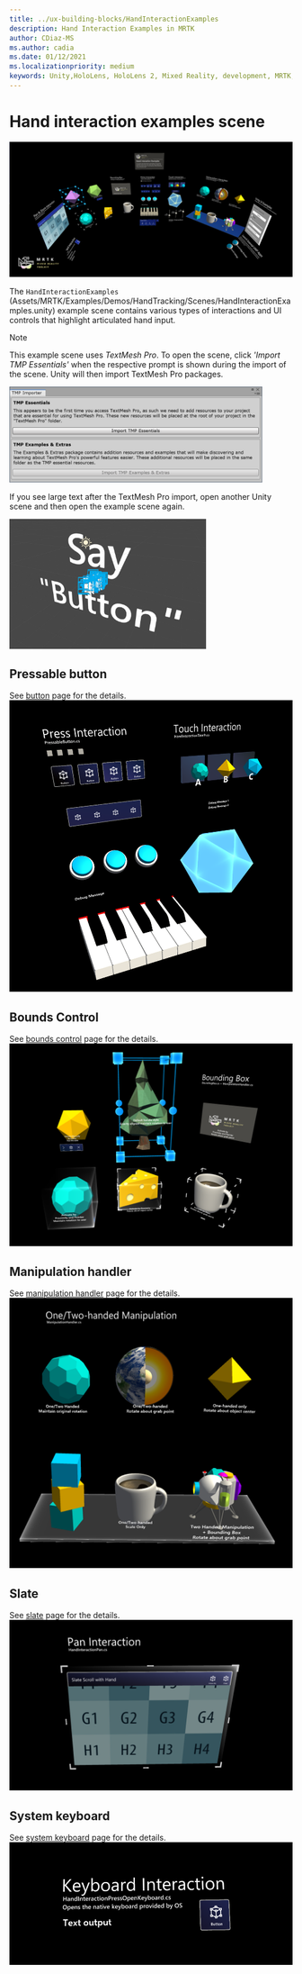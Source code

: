 ```yaml
---
title: ../ux-building-blocks/HandInteractionExamples
description: Hand Interaction Examples in MRTK
author: CDiaz-MS
ms.author: cadia
ms.date: 01/12/2021
ms.localizationpriority: medium
keywords: Unity,HoloLens, HoloLens 2, Mixed Reality, development, MRTK, Hand Interactions, Bounds Control, Pressable Buttons,
---
```


# Hand interaction examples scene

![Hand Interaction Examples](../images/MRTK_Examples.png)

The `HandInteractionExamples` (Assets/MRTK/Examples/Demos/HandTracking/Scenes/HandInteractionExamples.unity) example scene contains various types of interactions and UI controls that highlight articulated hand input.

> [!NOTE]
> This example scene uses *TextMesh Pro*. To open the scene, click *'Import TMP Essentials'* when the respective prompt is shown during the import of the scene. Unity will then import TextMesh Pro packages.

<img src="../images/hand-interaction-examples/MRTK_Examples_TMP2.png" width="450" alt="Example TMP2">

If you see large text after the TextMesh Pro import, open another Unity scene and then open the example scene again.

<img src="../images/hand-interaction-examples/MRTK_Examples_TMP1.png" width="350" alt="Example TMP1">

## Pressable button

See [button](../ux-building-blocks/Button.md) page for the details.
![Hand Interaction Press Touch](../images/hand-interaction-examples/MRTK_Examples_PressTouch.png)

## Bounds Control

See [bounds control](../ux-building-blocks/BoundsControl.md) page for the details.
![Hand Interaction Bounding Box](../images/hand-interaction-examples/MRTK_Examples_BoundingBox.png)

## Manipulation handler

See [manipulation handler](../ux-building-blocks/ManipulationHandler.md) page for the details.
![Hand Interaction Manipulation](../images/hand-interaction-examples/MRTK_Examples_Manipulation.png)

## Slate

See [slate](../ux-building-blocks/Slate.md) page for the details.
![Hand Interaction Slate](../images/hand-interaction-examples/MRTK_Examples_Slate.png)

## System keyboard

See [system keyboard](../ux-building-blocks/SystemKeyboard.md) page for the details.
![Hand Interaction Keyboard](../images/hand-interaction-examples/MRTK_Examples_Keyboard.png)
